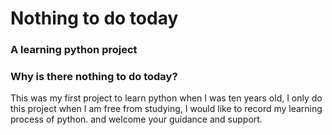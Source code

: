 # Nothing to do today
### A learning python project
### Why is there nothing to do today? 
This was my first project to learn python when I was ten years old, I only do this project when I am free from studying, I would like to record my learning process of python. and welcome your guidance and support.
